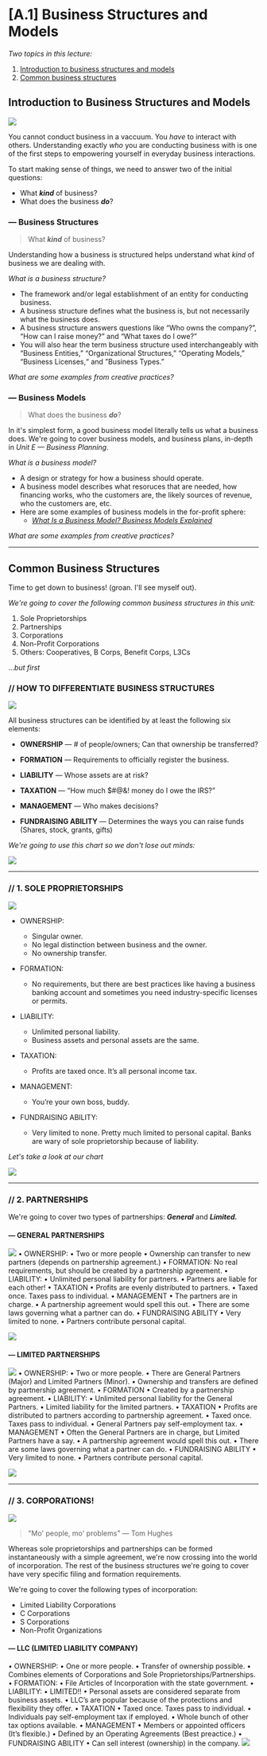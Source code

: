 # [A.1]	Business Structures and Models

*Two topics in this lecture:*  

1. [Introduction to business structures and models](#ibsm)
1. [Common business structures](#cbs)  

## <a name="ibsm">Introduction to Business Structures and Models</a>
![](https://github.com/Orthelious/PDCP_Spring2019/blob/master/images/madmax_interaction.gif)

You cannot conduct business in a vaccuum. You *have* to interact with others. Understanding exactly *who* you are conducting business with is one of the first steps to empowering yourself in everyday business interactions.


To start making sense of things, we need to answer two of the initial questions:

* What ***kind*** of business?
* What does the business ***do***?

### — Business Structures
> What ***kind*** of business?

Understanding how a business is structured helps understand what *kind* of business we are dealing with. 

*What is a business structure?*

* The framework and/or legal establishment of an entity for conducting business.
* A business structure defines what the business is, but not necessarily what the
business does.
* A business structure answers questions like “Who owns the company?”, “How
can I raise money?” and “What taxes do I owe?”
* You will also hear the term business structure used interchangeably with
“Business Entities,” “Organizational Structures,” “Operating Models,”
“Business Licenses,“ and ”Business Types.”

*What are some examples from creative practices?*

### — Business Models
> What does the business ***do***?

In it's simplest form, a good business model literally tells us what a business does. We're going to cover business models, and business plans, in-depth in *Unit E — Business Planning*. 


*What is a business model?*

* A design or strategy for how a business should operate. 
* A business model describes what resoruces that are needed, how financing works, who the customers are, the likely sources of revenue, who the customers are, etc. 
* Here are some examples of business models in the for-profit sphere:
	* *[What Is a Business Model? Business Models Explained](https://articles.bplans.com/what-is-a-business-model-business-models-explained/)*

*What are some examples from creative practices?*

***

## <a name="cbs">Common Business Structures</a>  

Time to get down to business! (groan. I'll see myself out). 

*We're going to cover the following common business structures in this unit:*

1. Sole Proprietorships
2. Partnerships
3. Corporations
4. Non-Profit Corporations
5. Others: Cooperatives, B Corps, Benefit Corps, L3Cs

...*but first*

### // HOW TO DIFFERENTIATE BUSINESS STRUCTURES
![](https://github.com/Orthelious/PDCP_Spring2019/blob/master/images/madmax_tellingapart.gif)

All business structures can be identified by at least the following six elements:

* **OWNERSHIP** — # of people/owners; Can that ownership be transferred?

* **FORMATION** — Requirements to officially register the business.
* **LIABILITY** — Whose assets are at risk?
* **TAXATION** — “How much $#@&! money do I owe the IRS?”
* **MANAGEMENT** — Who makes decisions?
* **FUNDRAISING ABILITY** — Determines the ways you can raise funds (Shares, stock, grants, gifts)

*We're going to use this chart so we don't lose out minds:*

![](https://github.com/Orthelious/PDCP_Spring2019/blob/master/images/BusiStruct_None.png)
***
### // 1. SOLE PROPRIETORSHIPS
![](https://github.com/Orthelious/PDCP_Spring2019/blob/master/images/MadMax_Sole.jpeg)

* OWNERSHIP:
	* Singular owner.
	* No legal distinction between business and the owner. 
	* No ownership transfer.
* FORMATION: 
	* No requirements, but there are best practices like having a
business banking account and sometimes you need industry-specific licenses
or permits.
* LIABILITY: 
	* Unlimited personal liability. 
	* Business assets and personal assets are the same. 

* TAXATION: 
	* Profits are taxed once. It’s all personal income tax.
* MANAGEMENT: 
	* You’re your own boss, buddy.
* FUNDRAISING ABILITY: 
	* Very limited to none. Pretty much limited to
personal capital. Banks are wary of sole proprietorship because of liability.

*Let's take a look at our chart*

![](https://github.com/Orthelious/PDCP_Spring2019/blob/master/images/BusiStruct_1.png)
***
### // 2. PARTNERSHIPS
We're going to cover two types of partnerships: ***General*** and ***Limited.***

#### **— GENERAL PARTNERSHIPS**
![](https://github.com/Orthelious/PDCP_Spring2019/blob/master/images/madmax_partnership.jpg)
• OWNERSHIP:
• Two or more people
• Ownership can transfer to new partners (depends on partnership
agreement.)
• FORMATION: No real requirements, but should be created by a partnership
agreement.
• LIABILITY:
• Unlimited personal liability for partners.
• Partners are liable for each other!
• TAXATION
• Profits are evenly distributed to partners.
• Taxed once. Taxes pass to individual.
• MANAGEMENT
• The partners are in charge.
• A partnership agreement would spell this out.
• There are some laws governing what a partner can do.
• FUNDRAISING ABILITY
• Very limited to none.
• Partners contribute personal capital.

![](https://github.com/Orthelious/PDCP_Spring2019/blob/master/images/BusiStruct_2.png)

#### **— LIMITED PARTNERSHIPS**
![](https://github.com/Orthelious/PDCP_Spring2019/blob/master/images/madmax_limited_partnership.jpg)
• OWNERSHIP:
• Two or more people.
• There are General Partners (Major) and Limited Partners (Minor).
• Ownership and transfers are defined by partnership agreement.
• FORMATION
• Created by a partnership agreement.
• LIABILITY:
• Unlimited personal liability for the General Partners.
• Limited liability for the limited partners.
• TAXATION
• Profits are distributed to partners according to partnership agreement.
• Taxed once. Taxes pass to individual.
• General Partners pay self-employment tax.
• MANAGEMENT
• Often the General Partners are in charge, but Limited Partners have a say.
• A partnership agreement would spell this out.
• There are some laws governing what a partner can do.
• FUNDRAISING ABILITY
• Very limited to none.
• Partners contribute personal capital.

![](https://github.com/Orthelious/PDCP_Spring2019/blob/master/images/BusiStruct_3.png)
***

### // 3. CORPORATIONS!
![](https://github.com/Orthelious/PDCP_Spring2019/blob/master/images/MadMax_Incorporation.gif)

> "Mo' people, mo' problems" — Tom Hughes

Whereas sole proprietorships and partnerships can be formed instantaneously with a simple agreement, we're now crossing into the world of incorporation. The rest of the business structures we're going to cover have very specific filing and formation requirements. 

We're going to cover the following types of incorporation:

* Limited Liability Corporations
* C Corporations
* S Corporations
* Non-Profit Organizations 

#### **— LLC (LIMITED LIABILITY COMPANY)**
• OWNERSHIP:
• One or more people.
• Transfer of ownership possible.
• Combines elements of Corporations and Sole Proprietorships/Partnerships.
• FORMATION:
• File Articles of Incorporation with the state government.
• LIABILITY:
• LIMITED!!
• Personal assets are considered separate from business assets.
• LLC’s are popular because of the protections and flexibility they offer.
• TAXATION
• Taxed once. Taxes pass to individual.
• Individuals pay self-employment tax if employed.
• Whole bunch of other tax options available.
• MANAGEMENT
• Members or appointed officers (It’s flexible.)
• Defined by an Operating Agreements (Best preactice.)
• FUNDRAISING ABILITY
• Can sell interest (ownership) in the company.
![](https://github.com/Orthelious/PDCP_Spring2019/blob/master/images/BusiStruct_4.png)

